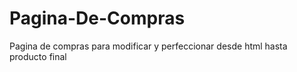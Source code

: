# Pagina-De-Compras
Pagina de compras para modificar y perfeccionar desde html hasta producto final
